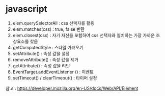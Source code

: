 # javascript 

1. elem.querySelectorAll : css 선택자를 활용
2. elem.matches(css) : true, false 반환
3. elem.closest(css) : 자기 자신을 포함하여 css 선택자와 일치하는 가장 가까운 조상요소를 찾음
4. getComputedStyle : 스타일 가져오기
5. setAttribute() : 속성 값을 설정
6. removeAttribute() : 속성 값을 제거
7. getAttribute() : 속성 값을 리턴
8. EventTarget.addEventListener () : 이벤트
9. setTimeout() / clearTimeout()  : 타이머 설정


참고 : https://developer.mozilla.org/en-US/docs/Web/API/Element
